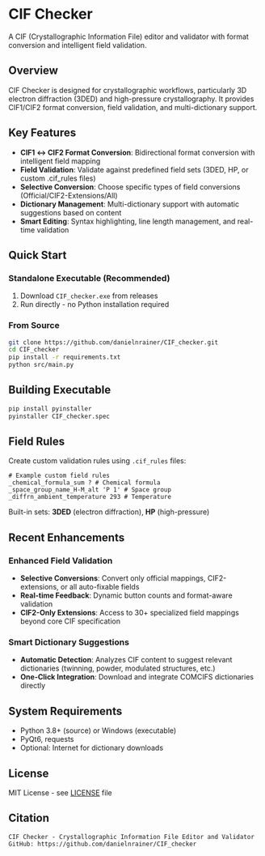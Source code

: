 # CIF Checker

A CIF (Crystallographic Information File) editor and validator with format conversion and intelligent field validation.

## Overview

CIF Checker is designed for crystallographic workflows, particularly 3D electron diffraction (3DED) and high-pressure crystallography. It provides CIF1/CIF2 format conversion, field validation, and multi-dictionary support.

## Key Features

- **CIF1 ↔ CIF2 Format Conversion**: Bidirectional format conversion with intelligent field mapping
- **Field Validation**: Validate against predefined field sets (3DED, HP, or custom .cif_rules files)  
- **Selective Conversion**: Choose specific types of field conversions (Official/CIF2-Extensions/All)
- **Dictionary Management**: Multi-dictionary support with automatic suggestions based on content
- **Smart Editing**: Syntax highlighting, line length management, and real-time validation

## Quick Start

### Standalone Executable (Recommended)
1. Download `CIF_checker.exe` from releases
2. Run directly - no Python installation required

### From Source
```bash
git clone https://github.com/danielnrainer/CIF_checker.git
cd CIF_checker
pip install -r requirements.txt
python src/main.py
```

## Building Executable
```bash
pip install pyinstaller
pyinstaller CIF_checker.spec
```

## Field Rules
Create custom validation rules using `.cif_rules` files:
```
# Example custom field rules
_chemical_formula_sum ? # Chemical formula
_space_group_name_H-M_alt 'P 1' # Space group
_diffrn_ambient_temperature 293 # Temperature
```

Built-in sets: **3DED** (electron diffraction), **HP** (high-pressure)

## Recent Enhancements

### Enhanced Field Validation
- **Selective Conversions**: Convert only official mappings, CIF2-extensions, or all auto-fixable fields
- **Real-time Feedback**: Dynamic button counts and format-aware validation
- **CIF2-Only Extensions**: Access to 30+ specialized field mappings beyond core CIF specification

### Smart Dictionary Suggestions
- **Automatic Detection**: Analyzes CIF content to suggest relevant dictionaries (twinning, powder, modulated structures, etc.)
- **One-Click Integration**: Download and integrate COMCIFS dictionaries directly

## System Requirements
- Python 3.8+ (source) or Windows (executable)
- PyQt6, requests
- Optional: Internet for dictionary downloads

## License
MIT License - see [LICENSE](LICENSE) file

## Citation
```
CIF Checker - Crystallographic Information File Editor and Validator  
GitHub: https://github.com/danielnrainer/CIF_checker
```

